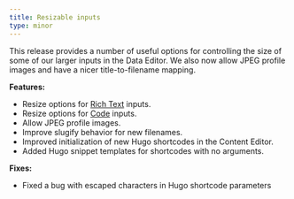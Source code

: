 ```yaml
---
title: Resizable inputs
type: minor
---
```

This release provides a number of useful options for controlling the size of some of our larger inputs in the Data Editor. We also now allow JPEG profile images and have a nicer title-to-filename mapping.

**Features:**

* Resize options for [Rich Text](/documentation/articles/using-rich-text-inputs-to-edit-your-data/) inputs.
* Resize options for [Code](/documentation/articles/using-code-inputs-to-edit-your-data/) inputs.
* Allow JPEG profile images.
* Improve slugify behavior for new filenames.
* Improved initialization of new Hugo shortcodes in the Content Editor.
* Added Hugo snippet templates for shortcodes with no arguments.

**Fixes:**

* Fixed a bug with escaped characters in Hugo shortcode parameters